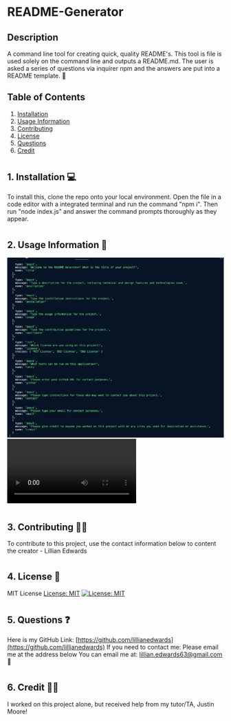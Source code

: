 # README-Generator

## Description

A command line tool for creating quick, quality README's. This tool is file is used solely on the command line and outputs a README.md. The user is asked a series of questions via inquirer npm and the answers are put into a README template. 📑

## Table of Contents

1. [Installation](#1.)
2. [Usage Information](#2.)
3. [Contributing](#3.)
4. [License](#4.)
5. [Questions](#6.)
6. [Credit](#7.)

#



## 1. Installation 💻

To install this, clone the repo onto your local environment. Open the file in a code editor with a integrated terminal and run the command "npm i". Then run "node index.js" and answer the command prompts thoroughly as they appear. 

#

## 2. Usage Information 📸
![Screenshot of Questions for READ](./READ-MeGenerator.png)
![Screen Recording of Usage](./README-Generator-ScreenRecording.mov)

#


## 3. Contributing 🫴🏼

To contribute  to this project, use the contact information below to content the creator - Lillian Edwards

#

## 4. License 🪪

MIT License
[License: MIT](https://opensource.org/licenses/MIT)
[![License: MIT](https://img.shields.io/badge/License-MIT-yellow.svg)](https://opensource.org/licenses/MIT)
 

#


## 5. Questions ❓

Here is my GitHub Link: [https://github.com/lillianedwards](https://github.com/lillianedwards)
If you need to contact me: Please email me at the address below 
You can email me at: lillian.edwards63@gmail.com 📧

#


## 6. Credit 🤝🏼

I worked on this project alone, but received help from my tutor/TA, Justin Moore! 

